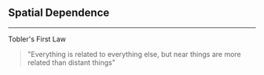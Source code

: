 ## Spatial Dependence

----

Tobler's First Law
  > "Everything is related to everything else, but near things are more related than distant things"
